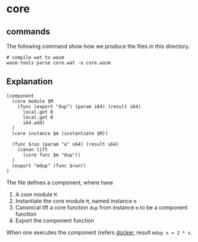 # core

## commands

The following command show how we produce the files in this directory.

```shell
# compile wat to wasm
wasm-tools parse core.wat -o core.wasm
```

## Explanation

```wasm
(component
  (core module $M
    (func (export "dup") (param i64) (result i64)
      local.get 0
      local.get 0
      i64.add)
  )
  (core instance $m (instantiate $M))

  (func $run (param "a" s64) (result s64)
    (canon lift
      (core func $m "dup"))
  )
  (export "mdup" (func $run))
)
```

The file defines a component, where have

1. A core module `M`
2. Instantiate the core module `M`, named instance `m`
3. Canonical lift a core function `dup` from instance `m` to be a component function
4. Export the component function

When one executes the component (refers [docker](../docker#run-the-core-component-model-demo), result `mdup x = 2 * x`.
